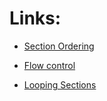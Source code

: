 Links:
======

* [Section Ordering](https://pubhub.devnetcloud.com/media/pyats/docs/aetest/behavior.html?highlight=condition)

* [Flow control](https://pubhub.devnetcloud.com/media/pyats/docs/aetest/control.html?highlight=condition)

* [Looping Sections](https://pubhub.devnetcloud.com/media/pyats/docs/aetest/loop.html#aetest-looping)
